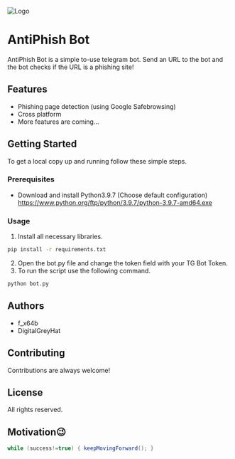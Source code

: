 
![Logo](https://i.ibb.co/VmKY1sH/Microsoft-Teams-image-1.png)

    
# AntiPhish Bot

AntiPhish Bot is a simple to-use telegram bot. Send an URL to the bot and the bot checks if the URL is a phishing site!


## Features

- Phishing page detection (using Google Safebrowsing)
- Cross platform
- More features are coming...


  
## Getting Started

To get a local copy up and running follow these simple steps.

### Prerequisites
* Download and install Python3.9.7 (Choose default configuration)
  https://www.python.org/ftp/python/3.9.7/python-3.9.7-amd64.exe 


### Usage

1. Install all necessary libraries.
```bash
pip install -r requirements.txt
```
2. Open the bot.py file and change the token field with your TG Bot Token.
3. To run the script use the following command.
```bash
python bot.py
```


  
## Authors

- f_x64b
- DigitalGreyHat

  
## Contributing

Contributions are always welcome!

  
## License
All rights reserved.

  
## Motivation😉

```java
while (success!=true) { keepMovingForward(); }
```
